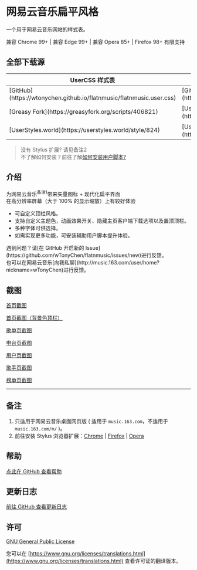 # 网易云音乐扁平风格
一个用于网易云音乐网站的样式表。

兼容 Chrome 99+ | 兼容 Edge 99+ | 兼容 Opera 85+ | Firefox 98+ 有限支持

## 全部下载源

<table><thead><tr><th>UserCSS 样式表</th><th>普通样式表</th><th>辅助脚本</th></tr></thead><tbody><tr><td> [GitHub](https://wtonychen.github.io/flatnmusic/flatnmusic.user.css) </td><td> [GitHub](https://wtonychen.github.io/flatnmusic/flatnmusic.min.css) </td><td> [GitHub](https://wtonychen.github.io/flatnmusic/flatnmusic.user.js) </td></tr><tr><td> [Greasy Fork](https://greasyfork.org/scripts/406821) </td><td> [Userstyles.org 0.6.1 版本](https://userstyles.org/styles/186848) </td><td> [Greasy Fork](https://greasyfork.org/scripts/369688) </td></tr><tr><td> [UserStyles.world](https://userstyles.world/style/824) </td><td> [Userstyles.org 0.3.81 版本](https://userstyles.org/styles/155372) </td><td> [OpenUserJS](https://openuserjs.org/scripts/wTonyChen/%E9%80%82%E7%94%A8%E4%BA%8E%E7%BD%91%E6%98%93%E4%BA%91%E9%9F%B3%E4%B9%90%E6%89%81%E5%B9%B3%E9%A3%8E%E6%A0%BC%E6%A0%B7%E5%BC%8F%E8%A1%A8%E7%9A%84%E8%BE%85%E5%8A%A9%E7%94%A8%E6%88%B7%E8%84%9A%E6%9C%AC) </td></tr></tbody></table>

> 没有 Stylus 扩展? 请见备注2<br>
> 不了解如何安装？前往了解[如何安装用户脚本?](https://greasyfork.org/help/installing-user-scripts)

## 介绍

为网易云音乐<sup>备注1</sup>带来矢量图标 + 现代化扁平界面<br>
在高分辨率屏幕（大于 100% 的显示缩放）上有较好体验
<ul><li>可自定义顶栏风格。</li><li>支持自定义主题色，动画效果开关、隐藏主页客户端下载选项以及置顶顶栏。</li><li>多种字体可供选择。</li><li>如需实现更多功能，可安装辅助用户脚本提升体验。</li></ul>
遇到问题？请[在 GitHub 开启新的 Issue](https://github.com/wTonyChen/flatnmusic/issues/new)进行反馈。<br>
也可以在网易云音乐[向我私聊](http://music.163.com/user/home?nickname=wTonyChen)进行反馈。<br>

## 截图

[首页截图](https://github.com/wtonychen/flatnmusic/raw/master/screenshots/home.png)

[首页截图（背景色顶栏）](https://github.com/wtonychen/flatnmusic/raw/master/screenshots/home-white.png)

[歌单页截图](https://github.com/wtonychen/flatnmusic/raw/master/screenshots/playlists.png)

[电台页截图](https://github.com/wtonychen/flatnmusic/raw/master/screenshots/podcast.png)

[用户页截图](https://github.com/wtonychen/flatnmusic/raw/master/screenshots/user.png)

[歌手页截图](https://github.com/wtonychen/flatnmusic/raw/master/screenshots/artist.png)

[榜单页截图](https://github.com/wtonychen/flatnmusic/raw/master/screenshots/board.png)

-----------------------------------------------

## 备注

1. 只适用于网易云音乐桌面网页版 ( 适用于 `music.163.com`，不适用于 `music.163.com/m/` )。
2. 前往安装 Stylus 浏览器扩展：[Chrome](https://chrome.google.com/webstore/detail/stylus/clngdbkpkpeebahjckkjfobafhncgmne) | [Firefox](https://addons.mozilla.org/firefox/addon/styl-us/) | [Opera](https://addons.opera.com/extensions/details/stylus/)

## 帮助

[点此在 GitHub 查看帮助](https://github.com/wTonyChen/flatnmusic/wiki)

## 更新日志

[前往 GitHub 查看更新日志](https://github.com/wTonyChen/flatnmusic/blob/master/CHANGELOG.md)

## 许可

[GNU General Public License](https://github.com/wTonyChen/flatnmusic/blob/master/LICENSE)

您可以在 [https://www.gnu.org/licenses/translations.html](https://www.gnu.org/licenses/translations.html) 查看许可证的翻译版本。
